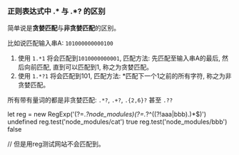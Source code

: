 ### 正则表达式中 .* 与 .*? 的区别

简单说是**贪婪匹配**与**非贪婪匹配**的区别。

比如说匹配输入串A: `101000000000100`

1. 使用 `1.*1` 将会匹配到`1010000000001`, 匹配方法: 先匹配至输入串A的最后, 然后向前匹配, 直到可以匹配到1, 称之为贪婪匹配。
2. 使用 `1.*?1` 将会匹配到101, 匹配方法: *匹配下一个1之前的所有字符, 称之为非贪婪匹配。

所有带有量词的都是非贪婪匹配: `.*?`, `.+?`, `.{2,6}?` 甚至 `.??`







let reg = new RegExp('(?=.*?node_modules)(?=.*?^((?!aaa|bbb).)*$)')
undefined
reg.test('node_modules/cat')
true
reg.test('node_modules/bbb')
false



// 但是用reg测试网站不会匹配到。